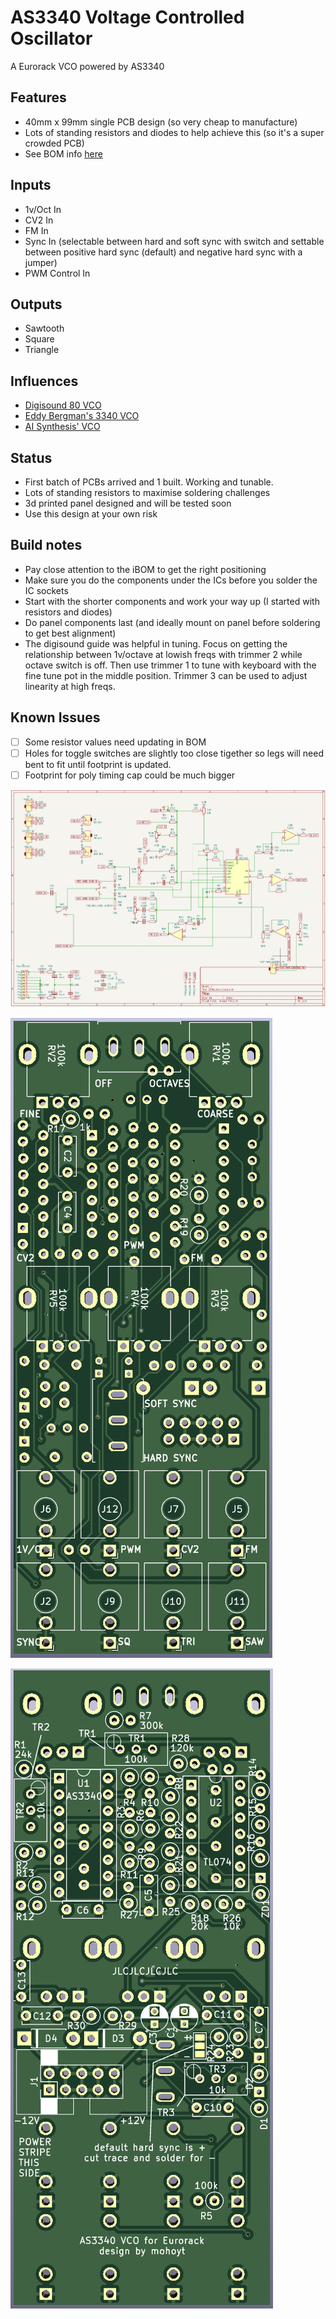 # AS3340 Voltage Controlled Oscillator
A Eurorack VCO powered by AS3340

## Features
* 40mm x 99mm single PCB design (so very cheap to manufacture)
* Lots of standing resistors and diodes to help achieve this (so it's a super crowded PCB)
* See BOM info [here](bom/ibom.html)

## Inputs
* 1v/Oct In
* CV2 In
* FM In
* Sync In (selectable between hard and soft sync with switch and settable between positive hard sync (default) and negative hard sync with a jumper)
* PWM Control In

## Outputs
* Sawtooth
* Square
* Triangle

## Influences
* [Digisound 80 VCO](http://www.digisound80.co.uk/digisound/modules/80-2_files/80-2.pdf)
* [Eddy Bergman's 3340 VCO](https://www.eddybergman.com/2020/01/synthesizer-build-part-18-really-good.html)
* [AI Synthesis' VCO](https://aisynthesis.com/product/ai011-voltage-controlled-oscillator/)

## Status
* First batch of PCBs arrived and 1 built. Working and tunable. 
* Lots of standing resistors to maximise soldering challenges
* 3d printed panel designed and will be tested soon
* Use this design at your own risk

## Build notes
* Pay close attention to the iBOM to get the right positioning
* Make sure you do the components under the ICs before you solder the IC sockets
* Start with the shorter components and work your way up (I started with resistors and diodes)
* Do panel components last (and ideally mount on panel before soldering to get best alignment)
* The digisound guide was helpful in tuning. Focus on getting the relationship between 1v/octave at lowish freqs with trimmer 2 while octave switch is off. Then use trimmer 1 to tune with keyboard with the fine tune pot in the middle position. Trimmer 3 can be used to adjust linearity at high freqs. 

## Known Issues
- [ ] Some resistor values need updating in BOM
- [ ] Holes for toggle switches are slightly too close tigether so legs will need bent to fit until footprint is updated. 
- [ ] Footprint for poly timing cap could be much bigger

[![schematic](img/schematic.png "schematic")](img/schematic.png)

[![PCB front](img/pcb_front.png "PCB front")](img/pcb_front.png)

[![PCB back](img/pcb_back.png "PCB back")](img/pcb_back.png)